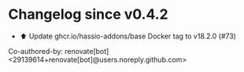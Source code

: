 # Changelog since v0.4.2
- ⬆️ Update ghcr.io/hassio-addons/base Docker tag to v18.2.0 (#73)

Co-authored-by: renovate[bot] <29139614+renovate[bot]@users.noreply.github.com> 
